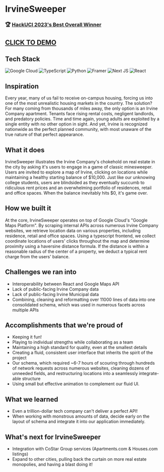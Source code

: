 # IrvineSweeper

### :trophy: [HackUCI 2023's Best Overall Winner](https://devpost.com/software/irvinesweeper)
## [CLICK TO DEMO](https://irvinesweeper.vercel.app/)

## Tech Stack
![Google Cloud](https://img.shields.io/badge/GoogleCloud-%234285F4.svg?style=for-the-badge&logo=google-cloud&logoColor=white)
![TypeScript](https://img.shields.io/badge/typescript-%23007ACC.svg?style=for-the-badge&logo=typescript&logoColor=white)
![Python](https://img.shields.io/badge/python-3670A0?style=for-the-badge&logo=python&logoColor=ffdd54)
![Framer](https://img.shields.io/badge/Framer-black?style=for-the-badge&logo=framer&logoColor=blue)
![Next JS](https://img.shields.io/badge/Next-black?style=for-the-badge&logo=next.js&logoColor=white)
![React](https://img.shields.io/badge/react-%2320232a.svg?style=for-the-badge&logo=react&logoColor=%2361DAFB)

## Inspiration

Every year, many of us fail to receive on-campus housing, forcing us into one of the most unrealistic housing markets in the country. The solution? For many coming from thousands of miles away, the only option is an Irvine Company apartment. Tenants face rising rental costs, negligent landlords, and predatory policies. Time and time again, young adults are exploited by a single entity with no other option in sight. And yet, Irvine is recognized nationwide as the perfect planned community, with most unaware of the true nature of that perfect appearance.

## What it does

IrvineSweeper illustrates the Irvine Company's chokehold on real estate in the city by asking it's users to engage in a game of classic minesweeper. Users are invited to explore a map of Irvine, clicking on locations while maintaining a healthy starting balance of $10,000. Just like our unknowing college students, users are blindsided as they eventually succumb to ridiculous rent prices and an overwhelming portfolio of residences, retail and office spaces. When the balance inevitably hits $0, it's game over.

## How we built it

At the core, IrvineSweeper operates on top of Google Cloud's "Google Maps Platform". By scraping internal APIs across numerous Irvine Company websites, we retrieve location data on various properties, including residence, retail and office spaces. Using a typescript frontend, we collect coordinate locations of users' clicks throughout the map and determine proximity using a haversine distance formula. If the distance is within a reasonable radius of the center of a property, we deduct a typical rent charge from the users' balance.

## Challenges we ran into
- Interoperability between React and Google Maps API
- Lack of public-facing Irvine Company data
- Lack of public-facing Irvine Municipal data
- Combining, cleaning and reformatting over 11000 lines of data into one consolidated schema, which was used in numerous facets across multiple APIs

## Accomplishments that we're proud of
- Keeping it fun!
- Playing to individual strengths while collaborating as a team
- Maintaining a high standard for quality, even at the smallest details
- Creating a fluid, consistent user interface that inherits the spirit of the project
- Our schema, which required ~6-7 hours of scouring through hundreds of network requests across numerous websites, cleaning dozens of unneeded fields, and restructuring locations into a seamlessly integrate-able structure
- Using small but effective animation to complement our fluid UI.

## What we learned
- Even a trillion-dollar tech company can't deliver a perfect API!
- When working with monstrous amounts of data, decide early on the layout of schema and integrate it into our application immediately.


## What's next for IrvineSweeper
- Integration with CoStar Group services (Apartments.com & Houses.com listings)
- Expand to other cities, pulling back the curtain on more real estate monopolies, and having a blast doing it!
